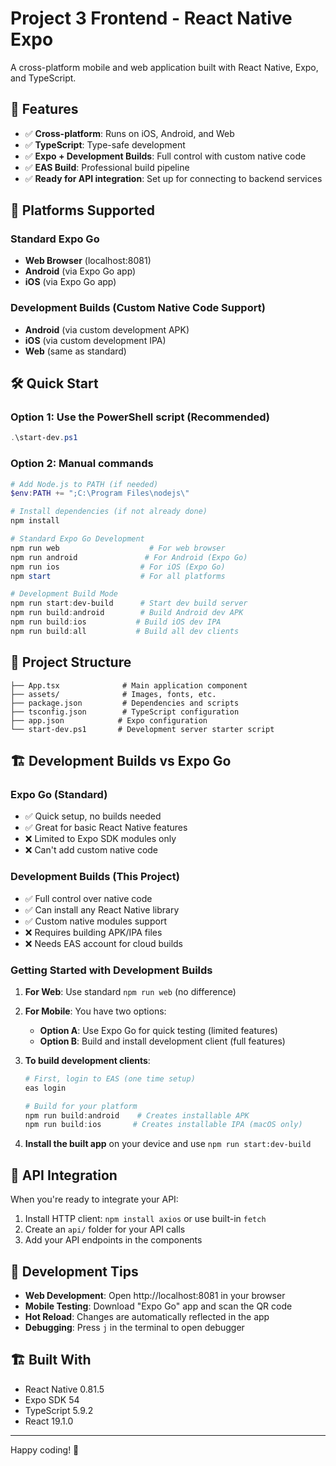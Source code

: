 # Project 3 Frontend - React Native Expo

A cross-platform mobile and web application built with React Native, Expo, and TypeScript.

## 🚀 Features

- ✅ **Cross-platform**: Runs on iOS, Android, and Web
- ✅ **TypeScript**: Type-safe development
- ✅ **Expo + Development Builds**: Full control with custom native code
- ✅ **EAS Build**: Professional build pipeline
- ✅ **Ready for API integration**: Set up for connecting to backend services

## 📱 Platforms Supported

### Standard Expo Go
- **Web Browser** (localhost:8081)
- **Android** (via Expo Go app)
- **iOS** (via Expo Go app)

### Development Builds (Custom Native Code Support)
- **Android** (via custom development APK)
- **iOS** (via custom development IPA)
- **Web** (same as standard)

## 🛠️ Quick Start

### Option 1: Use the PowerShell script (Recommended)
```powershell
.\start-dev.ps1
```

### Option 2: Manual commands
```powershell
# Add Node.js to PATH (if needed)
$env:PATH += ";C:\Program Files\nodejs\"

# Install dependencies (if not already done)
npm install

# Standard Expo Go Development
npm run web                    # For web browser
npm run android               # For Android (Expo Go)
npm run ios                  # For iOS (Expo Go)
npm start                    # For all platforms

# Development Build Mode
npm run start:dev-build      # Start dev build server
npm run build:android        # Build Android dev APK
npm run build:ios           # Build iOS dev IPA
npm run build:all           # Build all dev clients
```

## 📁 Project Structure

```
├── App.tsx              # Main application component
├── assets/              # Images, fonts, etc.
├── package.json         # Dependencies and scripts
├── tsconfig.json        # TypeScript configuration
├── app.json            # Expo configuration
└── start-dev.ps1       # Development server starter script
```

## 🏗️ Development Builds vs Expo Go

### **Expo Go (Standard)**
- ✅ Quick setup, no builds needed
- ✅ Great for basic React Native features
- ❌ Limited to Expo SDK modules only
- ❌ Can't add custom native code

### **Development Builds (This Project)**
- ✅ Full control over native code
- ✅ Can install any React Native library
- ✅ Custom native modules support
- ❌ Requires building APK/IPA files
- ❌ Needs EAS account for cloud builds

### **Getting Started with Development Builds**

1. **For Web**: Use standard `npm run web` (no difference)

2. **For Mobile**: You have two options:
   - **Option A**: Use Expo Go for quick testing (limited features)
   - **Option B**: Build and install development client (full features)

3. **To build development clients**:
   ```powershell
   # First, login to EAS (one time setup)
   eas login
   
   # Build for your platform
   npm run build:android    # Creates installable APK
   npm run build:ios       # Creates installable IPA (macOS only)
   ```

4. **Install the built app** on your device and use `npm run start:dev-build`

## 🔗 API Integration

When you're ready to integrate your API:

1. Install HTTP client: `npm install axios` or use built-in `fetch`
2. Create an `api/` folder for your API calls
3. Add your API endpoints in the components

## 📖 Development Tips

- **Web Development**: Open http://localhost:8081 in your browser
- **Mobile Testing**: Download "Expo Go" app and scan the QR code
- **Hot Reload**: Changes are automatically reflected in the app
- **Debugging**: Press `j` in the terminal to open debugger

## 🏗️ Built With

- React Native 0.81.5
- Expo SDK 54
- TypeScript 5.9.2
- React 19.1.0

---

Happy coding! 🎉